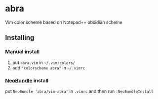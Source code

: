 abra
====

Vim color scheme based on Notepad++ obsidian scheme

## Installing

### Manual install

1. put `abra.vim` in `~/.vim/colors/`
2. add `"colorscheme abra"` in `~/.vimrc`

### [NeoBundle](https://github.com/Shougo/neobundle.vim) install

put `NeoBundle 'abra/vim-abra'` in `.vimrc` and then run `:NeoBundleInstall`


